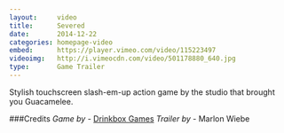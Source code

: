 ```yaml
---
layout:     video
title:      Severed
date:       2014-12-22
categories: homepage-video
embed:      https://player.vimeo.com/video/115223497
videoimg:   http://i.vimeocdn.com/video/501178880_640.jpg
type:       Game Trailer
---
```


Stylish touchscreen slash-em-up action game by the studio that brought you Guacamelee.

###Credits
_Game by_ - [Drinkbox Games][26575d17]
_Trailer by_ - Marlon Wiebe  

  [26575d17]: http://severedgame.com/ "Severed Game"
